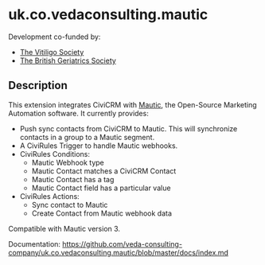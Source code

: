 # uk.co.vedaconsulting.mautic

Development co-funded by:
- [The Vitiligo Society](https://vitiligosociety.org)
- [The British Geriatrics Society](https://bgs.org.uk)

## Description

This extension integrates CiviCRM with [Mautic](https://www.mautic.org), the Open-Source Marketing Automation software.
It currently provides:

 - Push sync contacts from CiviCRM to Mautic. This will synchronize contacts in a
   group to a Mautic segment.
 - A CiviRules Trigger to handle Mautic webhooks.
 - CiviRules Conditions:
   - Mautic Webhook type
   - Mautic Contact matches a CiviCRM Contact
   - Mautic Contact has a tag
   - Mautic Contact field has a particular value
 - CiviRules Actions:
   - Sync contact to Mautic
   - Create Contact from Mautic webhook data

Compatible with Mautic version 3.

Documentation: https://github.com/veda-consulting-company/uk.co.vedaconsulting.mautic/blob/master/docs/index.md
